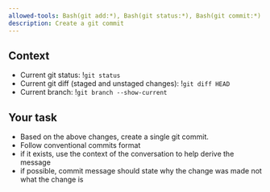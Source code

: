 ```yaml
---
allowed-tools: Bash(git add:*), Bash(git status:*), Bash(git commit:*)
description: Create a git commit
---
```


## Context

- Current git status: !`git status`
- Current git diff (staged and unstaged changes): !`git diff HEAD`
- Current branch: !`git branch --show-current`

## Your task

- Based on the above changes, create a single git commit.
- Follow conventional commits format
- if it exists, use the context of the conversation to help derive the message
- if possible, commit message should state why the change was made not what the change is
